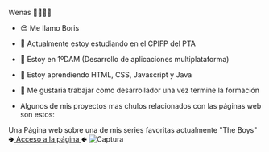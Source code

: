 Wenas 👻👻👻👻

<!--
**Boris027/Boris027** is a ✨ _special_ ✨ repository because its `README.md` (this file) appears on your GitHub profile. -->

- 😎 Me llamo Boris
- 🔭 Actualmente estoy estudiando en el CPIFP del PTA
- 🦾 Estoy en 1ºDAM (Desarrollo de aplicaciones multiplataforma)
- 🌱 Estoy aprendiendo HTML, CSS, Javascript y Java
- 👯 Me gustaria trabajar como desarrollador una vez termine la formación

- Algunos de mis proyectos mas chulos relacionados con las páginas web son estos:

Una Página web sobre una de mis series favoritas actualmente "The Boys"
🢂<a href="https://boris027.github.io/ProyectoLibreBootstrap/Index.html">  Acceso a la página  </a>🢀
![Captura](https://github.com/Boris027/Boris027/assets/145535733/581f646d-9d18-4bfe-b314-cbf176801502)
